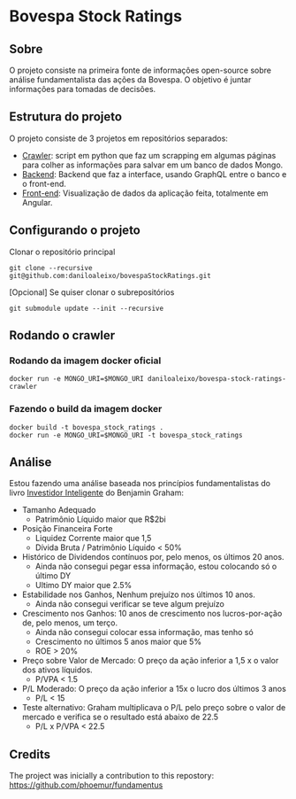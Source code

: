 # Bovespa Stock Ratings


## Sobre 
O projeto consiste na primeira fonte de informaçôes open-source sobre análise fundamentalista das ações da Bovespa.
O objetivo é juntar informaçôes para tomadas de decisões.

## Estrutura do projeto

O projeto consiste de 3 projetos em repositórios separados:
* [Crawler](https://github.com/daniloaleixo/bovespaStockRatings): script em python que faz um scrapping em algumas páginas para colher as informações para salvar em um banco de dados Mongo.
* [Backend](https://github.com/daniloaleixo/fundamentalAnalysisHistoricalDataServer): Backend que faz a interface, usando GraphQL entre o banco e o front-end.
* [Front-end](https://github.com/daniloaleixo/fundamentalAnalysisHistoricalDataClient): Visualização de dados da aplicação feita, totalmente em Angular.


## Configurando o projeto

  
Clonar o repositório principal
```
git clone --recursive git@github.com:daniloaleixo/bovespaStockRatings.git
```

[Opcional] Se quiser clonar o subrepositórios
```
git submodule update --init --recursive
```
  
## Rodando o crawler

### Rodando da imagem docker oficial
```
docker run -e MONGO_URI=$MONGO_URI daniloaleixo/bovespa-stock-ratings-crawler
```
### Fazendo o build da imagem docker
```
docker build -t bovespa_stock_ratings .
docker run -e MONGO_URI=$MONGO_URI -t bovespa_stock_ratings
```



## Análise 
Estou fazendo uma análise baseada nos princípios fundamentalistas do livro [Investidor Inteligente](https://en.wikipedia.org/wiki/The_Intelligent_Investor) do Benjamin Graham:

* Tamanho Adequado 
  * Patrimônio Líquido maior que R$2bi
* Posição Financeira Forte
  * Liquidez Corrente maior que 1,5
  * Dívida Bruta / Patrimônio Líquido < 50%
* Histórico de Dividendos contínuos por, pelo menos, os últimos 20 anos.
  * Ainda não consegui pegar essa informação, estou colocando só o último DY
  * Ultimo DY maior que 2.5%
* Estabilidade nos Ganhos, Nenhum prejuízo nos últimos 10 anos.
  * Ainda não consegui verificar se teve algum prejuízo
* Crescimento nos Ganhos: 10 anos de crescimento nos lucros-por-ação de, pelo menos,
um terço.
  * Ainda não consegui colocar essa informação, mas tenho só 
  * Crescimento no últimos 5 anos maior que 5%
  * ROE > 20%
* Preço sobre Valor de Mercado: O preço da ação inferior a 1,5 x o valor dos ativos
líquidos.
  * P/VPA < 1.5
* P/L Moderado: O preço da ação inferior a 15x o lucro dos últimos 3 anos
  * P/L < 15
* Teste alternativo: Graham multiplicava o P/L pelo preço sobre o valor de mercado e
verifica se o resultado está abaixo de 22.5
  * P/L x P/VPA < 22.5

## Credits
The project was inicially a contribution to this repostory: https://github.com/phoemur/fundamentus
